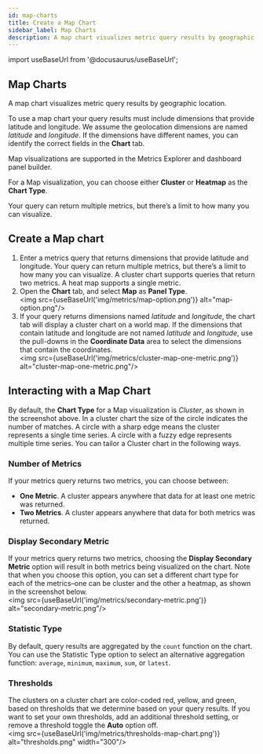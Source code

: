 ```yaml
---
id: map-charts
title: Create a Map Chart
sidebar_label: Map Charts
description: A map chart visualizes metric query results by geographic location.
---
```


import useBaseUrl from '@docusaurus/useBaseUrl';

## Map Charts

A map chart visualizes metric query results by geographic location.

To use a map chart your query results must include dimensions that provide latitude and longitude. We assume the geolocation dimensions are named _latitude_ and _longitude_. If the dimensions have different names, you can identify the correct fields in the **Chart** tab.

Map visualizations are supported in the Metrics Explorer and dashboard panel builder.

For a Map visualization, you can choose either **Cluster** or **Heatmap** as the **Chart Type**.

Your query can return multiple metrics, but there’s a limit to how many you can visualize.

## Create a Map chart

1. Enter a metrics query that returns dimensions that provide latitude and longitude. Your query can return multiple metrics, but there’s a limit to how many you can visualize. A cluster chart supports queries that return two metrics. A heat map supports a single metric.
2. Open the **Chart** tab, and select **Map** as **Panel Type**. <br/><img src={useBaseUrl('img/metrics/map-option.png')} alt="map-option.png"/>
3. If your query returns dimensions named _latitude_ and _longitude_, the chart tab will display a cluster chart on a world map. If the dimensions that contain latitude and longitude are not named _latitude_ and _longitude_, use the pull-downs in the **Coordinate Data** area to select the dimensions that contain the coordinates. <br/><img src={useBaseUrl('img/metrics/cluster-map-one-metric.png')} alt="cluster-map-one-metric.png"/>

## Interacting with a Map Chart

By default, the **Chart Type** for a Map visualization is _Cluster_, as shown in the screenshot above. In a cluster chart the size of the circle indicates the number of matches. A circle with a sharp edge means the cluster represents a single time series. A circle with a fuzzy edge represents multiple time series. You can tailor a Cluster chart in the following ways.

### Number of Metrics  

If your metrics query returns two metrics, you can choose between:

* **One Metric**. A cluster appears anywhere that data for at least one metric was returned.
* **Two Metrics**. A cluster appears anywhere that data for both metrics was returned.

### Display Secondary Metric

If your metrics query returns two metrics, choosing the **Display Secondary Metric** option will result in both metrics being visualized on the chart. Note that when you choose this option, you can set a different chart type for each of the metrics–one can be cluster and the other a heatmap, as shown in the screenshot below. <br/><img src={useBaseUrl('img/metrics/secondary-metric.png')} alt="secondary-metric.png"/>

### Statistic Type

By default, query results are aggregated by the `count` function on the chart. You can use the Statistic Type option to select an alternative aggregation function: `average`, `minimum`, `maximum`, `sum`, or `latest`.

### Thresholds

The clusters on a cluster chart are color-coded red, yellow, and green, based on thresholds that we determine based on your query results. If you want to set your own thresholds, add an additional threshold setting, or remove a threshold toggle the **Auto** option off.<br/><img src={useBaseUrl('img/metrics/thresholds-map-chart.png')} alt="thresholds.png" width="300"/>
